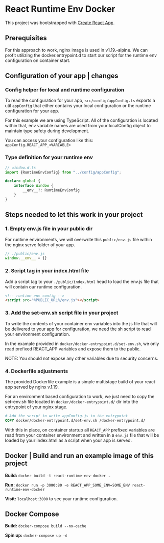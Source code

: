 # React Runtime Env Docker

This project was bootstrapped with [Create React App](https://github.com/facebook/create-react-app).

## Prerequisites

For this approach to work, nginx image is used in v1.19.-alpine.
We can profit utilizing the docker.entrypoint.d to start our script for the runtime env configuration on container start.

## Configuration of your app | changes

### Config helper for local and runtime configuration

To read the configuration for your app, `src/config/appConfig.ts` exports a util `appConfig` that either contains your local configuration or the runtime configuration for your app.

For this example we are using TypeScript. All of the configuration is located within that, env variable names are used from your localConfig object to maintain type safety during development.

You can access your configuration like this: `appConfig.REACT_APP_<VARIABLE>`

### Type definition for your runtime env
```typescript
// window.d.ts
import {RuntimeEnvConfig} from "../config/appConfig";

declare global {
    interface Window {
        __env__?: RuntimeEnvConfig
    }
}
```

## Steps needed to let this work in your project

### 1. Empty env.js file in your public dir
For runtime environments, we will overwrite this `public/env.js` file within the nginx serve folder of your app.

```javascript
// ./public/env.js
window.__env__ = {}
```

### 2. Script tag in your index.html file
Add a script tag to your `./public/index.html` head to load the env.js file that will contain our runtime configuration.

```html
<!-- runtime env config -->
<script src="%PUBLIC_URL%/env.js"></script>
```

### 3. Add the set-env.sh script file in your project
To write the contents of your container env variables into the js file that will be delivered to your app for configuration, we need the sh script to read your environment configuration.

In the example provided in `docker/docker-entrypoint.d/set-env.sh`, we only read prefixed REACT_APP variables and expose them to the public.

NOTE: You should not expose any other variables due to security concerns.

### 4. Dockerfile adjustments
The provided Dockerfile example is a simple multistage build of your react app served by nginx v.1.19.

For an environment based configuration to work, we just need to copy the set-env.sh file located in `docker/docker-entrypoint.d/` dir into the entrypoint of your nginx stage.

```dockerfile
# Add the script to write appConfig.js to the entrypoint
COPY docker/docker-entrypoint.d/set-env.sh /docker-entrypoint.d/
```
With this in place, on container startup all `REACT_APP` prefixed variables are read from your container environment and written in a `env.js` file that will be loaded by your index.html as a script when your app is served.

## Docker | Build and run an example image of this project

**Build:** `docker build -t react-runtime-env-docker .`

**Run:** `docker run -p 3000:80 -e REACT_APP_SOME_ENV=SOME_ENV react-runtime-env-docker`

**Visit:** `localhost:3000` to see your runtime configuration.

## Docker Compose
**Build:** `docker-compose build --no-cache`

**Spin up:** `docker-compose up -d`